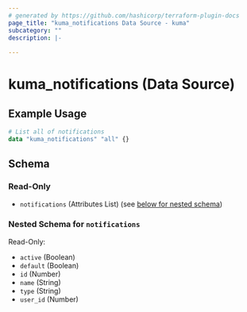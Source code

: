 ```yaml
---
# generated by https://github.com/hashicorp/terraform-plugin-docs
page_title: "kuma_notifications Data Source - kuma"
subcategory: ""
description: |-
  
---
```


# kuma_notifications (Data Source)



## Example Usage

```terraform
# List all of notifications
data "kuma_notifications" "all" {}
```

<!-- schema generated by tfplugindocs -->
## Schema

### Read-Only

- `notifications` (Attributes List) (see [below for nested schema](#nestedatt--notifications))

<a id="nestedatt--notifications"></a>
### Nested Schema for `notifications`

Read-Only:

- `active` (Boolean)
- `default` (Boolean)
- `id` (Number)
- `name` (String)
- `type` (String)
- `user_id` (Number)

